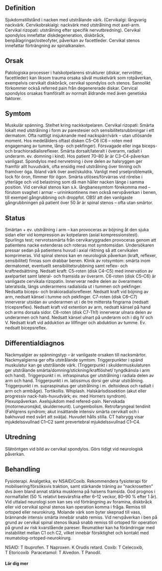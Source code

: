 ## Definition

Sjukdomstillstånd i nacken med utstrålande värk. (Cervikalgi: långvarig nackvärk. Cervikobrakialgi: nackvärk med utstrålning mot axel-arm. Cervikal rizopati: utstrålning efter specifik nervutbredning).
Cervikal spondylos innefattar diskdegeneration, diskbråck, benpålagringar/osteofyter, påverkan av facettleder. Cervikal stenos innefattar förträngning av spinalkanalen.

## Orsak

Patologiska processer i halskotpelarens strukturer (diskar, nervrötter, facettleder) kan liksom trauma orsaka såväl muskelvärk som rotpåverkan, exempelvis cervikalt diskbråck, cervikal spondylos och stenos. Sannolikt förkommer också referred pain från degenererade diskar. Cervical spondylos orsakas framförallt av normalt åldrande med även genetiska faktorer.

## Symtom

Muskulär spänning. Stelhet kring nackkotpelaren. Cervikal rizopati: Smärta lokalt med utstrålning i form av parestesier och sensibilitetsrubbningar i ett dermatom. Ofta nattligt insjuknande med nackspärr/värk – utan utlösande moment. Hos medelålders oftast disken C5–C6 (C6 – roten med engagemang av tumme, lång- och pekfinger). Försvagade eller inga biceps- och brachioradialisreflexer. Smärta dorsalt/lateralt i överarm, radialt i underarm. ev. domning i kind). Hos patient 70–80 år är C3–C4-påverkan vanligast. Spondylos med nervretning i övre delen av halsryggen ger framför allt huvudvärk, ofta ensidig med utstrålning över tinning och framöver öga. Ibland värk över axel/skuldra. Vanligt med yrselproblematik, lock för öron, flimmer för ögon. Smärta utlöses/förvärras vid rörelse i ytterläge och vid belastning som då man håller nacken länge i samma position.
Vid cervikal stenos kan s.k. långbanesymtom förekomma med – förutom svaghet i armar – urininkontinens men också nervpåverkan i benen, till exempel gångrubbning och droppfot. OBS! att den vanligaste gångrubbningen på patient över 50 år är spinal stenos – ofta utan smärtor.

## Status

Smärtan + ev. utstrålning i arm – kan provoceras av böjning åt den sjuka sidan eller vid kompression av kotpelaren (axial kompressionstest). Spurlings test; nervrotssmärta från cervikaryggraden provoceras genom att patientens nacke extenderas och roteras mot symtomsidan. Undersökaren pressar sedan på patientens huvud i axial riktning så att cervikalen komprimeras.
Vid spinal stenos kan en neurologisk påverkan (kraft, reflexer, sensibilitet) finnas som drabbar benen.
Klinik av rotsymtom: smärta inom dermatomet, eventuellt sensibilitetsrubbning samt reflex- och kraftnedsättning.
Nedsatt kraft:
C5-roten (disk C4–C5) med innervation av axelpartiet samt lateral- och framsida av överarm.
C6-roten (disk C5–C6) är vanligaste cervikala rizopatin. Innerverar nedre delen av överarmens lateralsida, längs underarmens radialsida ut i tummen och pekfinger. Nedsatta biceps- och brakioradialisreflexer. Nedsatt kraft vid böjning av arm, nedsatt känsel i tumme och pekfinger.
C7-roten (disk C6–C7) innerverar utsidan av underarmen ut i de tre mittersta fingrarna (nedsatt tricepsreflex). Nedsatt kraft vid extention av arm, nedsatt känsel på hand och arms dorsala sidor.
C8-roten (disk C7-Th1) innerverar ulnara delen av underarmen och hand. Nedsatt känsel ulnart på underarm och i dig IV och V. Nedsatt kraft vid adduktion av lillfinger och abduktion av tumme. Ev. nedsatt bicepsreflex.

## Differentialdiagnos

Nackmyalgier av spänningstyp – är vanligaste orsaken till nacksmärtor. Nackmyalgierna ger ofta utstrålande symtom. Triggerpunkter i spänd muskulatur kan ge utstrålande värk. (Triggerpunkt i skuldermuskulaturen ger utstrålande smärta/domning/stickning/kraftlöshet/ tyngdkänsla i arm och hand). Triggerpunkt i m. infraspinatus ger utstrålning i radiala delen av arm och hand. Triggerpunkt i m. latissimus dorsi ger ulnar utstrålning. Triggerpunkt i m. supraspinatus ger utstrålning i m. deltoideus och radialt i arm och armbåge).
Tortikollis. Whiplash. Halskärlsdissektion (akut eller progressiv nack-hals-huvudvärk; ev. med Horners syndrom). Plexuspåverkan. Axelsjukdom med refered-pain. Nervskada (motorneuronsjkd, skulderneurit). Lungembolism. Retrofaryngeal tendinit (Fahlgrens syndrom; akut insättande intensiv smärta cervikalt och i bakhuvud med svårt att svälja). Huvudet hålls stilla. CT halsrygg visar mjukdelssvullnad C1–C2 samt prevertebral mjukdelssvullnad C1–C4.

## Utredning

Slätröntgen vid bild av cervikal spondylos. Görs tidigt vid neurologisk påverkan.

## Behandling

Fysioterapi. Analgetika, ev NSAID/Coxib. Rekommendera fysioterapi för mobilisering/försöksvis traktion, samt stärkande träning av ”nackrosetten” dvs även bland annat stärka musklerna på halsens framsida. God prognos i normalfallet (50 % relativt besvärsfria efter 6–12 veckor, 80–90 % efter 1 år). Vid uttalad neurologi som kan ses vid förträngning av foramina, diskbråck eller vid cervikal spinal stenos kan operation komma i fråga. Remiss till ortoped eller neurokirurg. Molande värk som byter skepnad till vass, brännande intensiv smärta innebär snabb remiss. Vid nervpåverkan i ben på grund av cervikal spinal stenos likaså snabb remiss till ortoped för operation på grund av risk kvarstående pareser.
Reumatiker kan ha förändringar med instabilitet mellan C1 och C2, vilket innebär försiktighet och kontakt med reumatolog-ortoped-neurokirurg.


NSAID: T Ibuprofen. T Naproxen. K Orudis retard.
Coxib: T Celecoxib, T Etoricoxib 
Paracetamol: T Alvedon. T Panodil.

#### Lär dig mer

